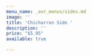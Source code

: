 ```yaml
---
menu_name: _our_menus/sides.md
image: ''
title: 'Chicharron Side '
description: ''
price: "$5.95"
available: true

---
```

